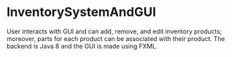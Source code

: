 # InventorySystemAndGUI

User interacts with GUI and can add, remove, and edit inventory products; moreover, parts for each product can 
be associated with their product. The backend is Java 8 and the GUI is made using FXML.
